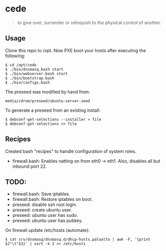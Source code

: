 # cede

> to give over, surrender or relinquish to the physical control of another.

## Usage

Clone this repo to /opt.  Now PXE boot your hosts after executing the following:

    $ cd /opt/cede
    $ ./bin/dnsmasq.bash start
    $ ./bin/webserver.bash start
    $ ./bin/bootstrap.bash
    $ ./bin/configs.bash

The preseed was modified by hand from:

    media/cdrom/preseed/ubuntu-server.seed

To generate a preseed from an existing install:

    $ debconf-get-selections --installer > file
    $ debconf-get-selections >> file

## Recipes

Created bash "recipes" to handle configuration of system roles.

* firewall.bash: Enables natting on from eth0 -> eth1.  Also, disables all but inbound port 22.

## TODO:

  * firewall.bash: Save iptables.
  * firewall.bash: Restore iptables on boot.
  * preseed: disable ssh root login.
  * preseed: create ubuntu user.
  * preseed: ubuntu user has sudo.
  * preseed: ubuntu user has pubkey.

On firewall update /etc/hosts (automate):

    $ cat srv/dnsmasq/dnsmasq.d/dhcp-hosts.paloalto | awk -F, '{print $2"\t"$3}' | sort -k 2 >> /etc/hosts

